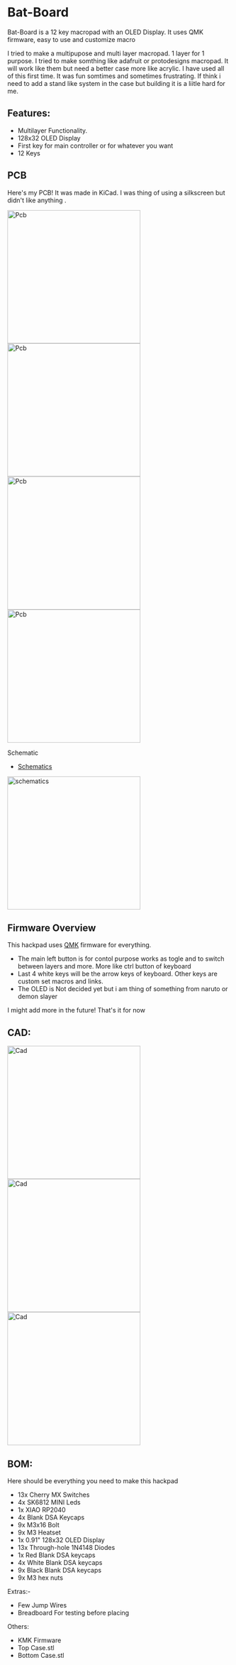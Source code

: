 # Bat-Board

Bat-Board is a 12 key macropad with an OLED Display. It uses QMK firmware, easy to use and customize macro

I tried to make a multipupose and multi layer macropad. 1 layer for 1 purpose. I tried to make somthing like adafruit or protodesigns macropad. It will work like them but need a better case more like acrylic. I have used all of this first time. It was fun somtimes and sometimes frustrating. If think i need to add a stand like system in the case but building it is a liitle hard for me.

## Features:
- Multilayer Functionality.
- 128x32 OLED Display
- First key for main controller or for whatever you want
- 12 Keys



## PCB
Here's my PCB! It was made in KiCad. I was thing of using a silkscreen but didn't like anything .

<img src=Images/pcb_f.png alt="Pcb" width="300"/>
<img src=Images/pcb_b.png alt="Pcb" width="300"/>
<img src=Images/pcb_3d_f.png alt="Pcb" width="300"/>
<img src=Images/pcb_3d_b.png alt="Pcb" width="300"/>

Schematic
- [Schematics](/PCB/Macropad_Schematics.pdf) 

<img src=Images/schematics.png alt="schematics" width="300"/>


## Firmware Overview
This hackpad uses [QMK](https://qmk.fm/) firmware for everything. 

- The main left button is for contol purpose works as togle and to switch between layers and more. More like ctrl button of keyboard
- Last 4 white keys will be the arrow keys of keyboard. Other keys are custom set macros and links.
- The OLED is Not decided yet but i am thing of something from naruto or demon slayer


I might add more in the future! That's it for now

## CAD:

<img src=Images/cad_3d.png alt="Cad" width="300"/>
<img src=Images/cad_3d_2.png alt="Cad" width="300"/>
<img src=Images/cad_3d_3.png alt="Cad" width="300"/>

## BOM:

Here should be everything you need to make this hackpad

- 13x Cherry MX Switches
- 4x SK6812 MINI Leds
- 1x XIAO RP2040
- 4x Blank DSA Keycaps
- 9x M3x16 Bolt
- 9x M3 Heatset
- 1x 0.91" 128x32 OLED Display
- 13x Through-hole 1N4148 Diodes
- 1x Red Blank DSA keycaps
- 4x White Blank DSA keycaps
- 9x Black Blank DSA keycaps
- 9x M3 hex nuts

Extras:-
- Few Jump Wires
- Breadboard
For testing before placing

Others:
- KMK Firmware
- Top Case.stl 
- Bottom Case.stl

